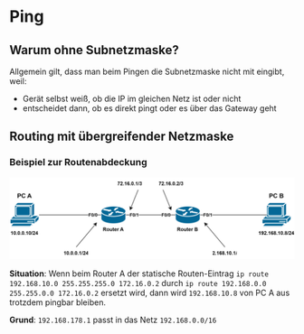 # Ping

## Warum ohne Subnetzmaske?

Allgemein gilt, dass man beim Pingen die Subnetzmaske nicht mit eingibt, weil:

- Gerät selbst weiß, ob die IP im gleichen Netz ist oder nicht
- entscheidet dann, ob es direkt pingt oder es über das Gateway geht

## Routing mit übergreifender Netzmaske

### Beispiel zur Routenabdeckung

![ping](assets\routing_troubleshooting.drawio.svg)

**Situation**: Wenn beim Router A der statische Routen-Eintrag `ip route 192.168.10.0 255.255.255.0 172.16.0.2` durch `ip route 192.168.0.0 255.255.0.0 172.16.0.2` ersetzt wird, dann wird `192.168.10.8` von PC A aus trotzdem pingbar bleiben.

**Grund**: `192.168.178.1` passt in das Netz `192.168.0.0/16`